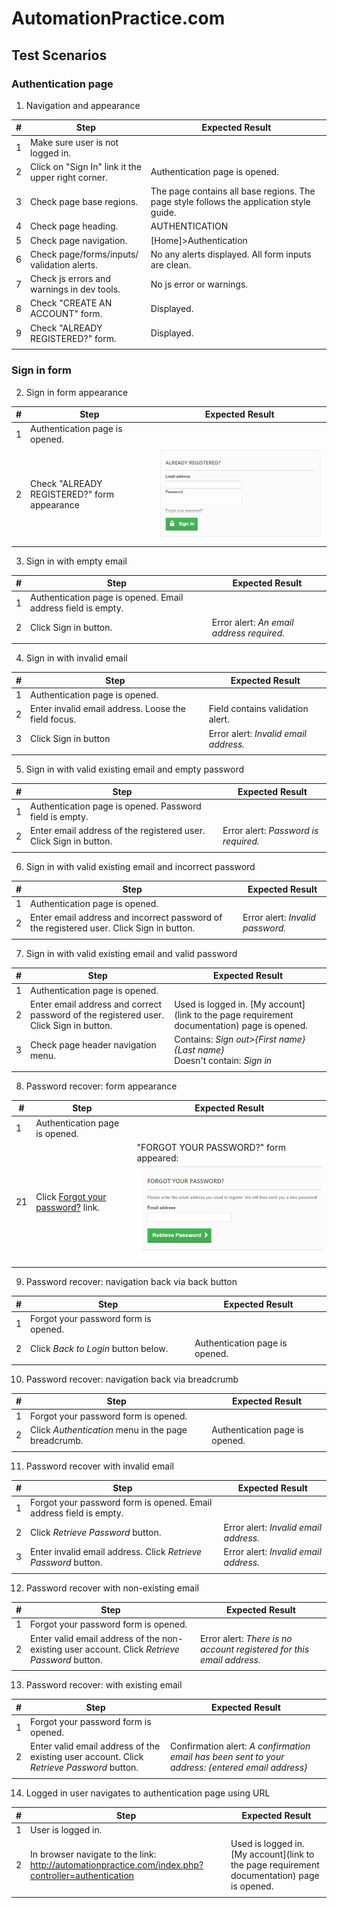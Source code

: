 # AutomationPractice.com

## Test Scenarios

### Authentication page

1. Navigation and appearance

| #    | Step                                               | Expected Result                                              |
| ---- | -------------------------------------------------- | ------------------------------------------------------------ |
| 1    | Make sure user is not logged in.                   |                                                              |
| 2    | Click on "Sign In" link it the upper right corner. | Authentication page is opened.                               |
| 3    | Check page base regions.                           | The page contains all base regions. The page style follows the application style guide. |
| 4    | Check page heading.                                | AUTHENTICATION                                               |
| 5    | Check page navigation.                             | [Home]>Authentication                                        |
| 6    | Check page/forms/inputs/ validation alerts.        | No any alerts displayed. All form inputs are clean.          |
| 7    | Check js errors and warnings in dev tools.         | No js error or warnings.                                     |
| 8    | Check "CREATE AN ACCOUNT" form.                    | Displayed.                                                   |
| 9    | Check "ALREADY REGISTERED?" form.                  | Displayed.                                                   |
|      |                                                    |                                                              |



### Sign in form

2. Sign in form appearance

| #    | Step                                        | Expected Result |
| ---- | ------------------------------------------- | --------------- |
| 1    | Authentication page is opened.              |                 |
| 2    | Check "ALREADY REGISTERED?" form appearance | ![](img/2.PNG)  |
|      |                                             |                 |


3. Sign in with empty email

| #    | Step                                        | Expected Result |
| ---- | ------------------------------------------- | --------------- |
| 1 | Authentication page is opened. Email address field is empty. |                 |
| 2 | Click Sign in button. | Error alert: *An email address required.* |
|      |                                             |                 |


4. Sign in with invalid email

| #    | Step                                        | Expected Result |
| ---- | ------------------------------------------- | --------------- |
| 1 | Authentication page is opened. |                 |
| 2 | Enter invalid email address. Loose the field focus. | Field contains validation alert. |
| 3 | Click Sign in button | Error alert: *Invalid email address.* |
|  |  |  |


5. Sign in with valid existing email and empty password

| #    | Step                                        | Expected Result |
| ---- | ------------------------------------------- | --------------- |
| 1 | Authentication page is opened. Password field is empty. |                 |
| 2 | Enter email address of the registered user. Click Sign in button. | Error alert: *Password is required.* |
|      |                                             |                 |


6. Sign in with valid existing email and incorrect password

| #    | Step                                        | Expected Result |
| ---- | ------------------------------------------- | --------------- |
| 1 | Authentication page is opened. |                 |
| 2 | Enter email address and incorrect password of the registered user. Click Sign in button. | Error alert: *Invalid password.* |
|      |                                             |                 |


7. Sign in with valid existing email and valid password

| #    | Step                                        | Expected Result |
| ---- | ------------------------------------------- | --------------- |
| 1 | Authentication page is opened. |                 |
| 2 | Enter email address and correct password of the registered user. Click Sign in button. | Used is logged in. [My account](link to the page requirement documentation) page is opened. |
| 3 | Check page header navigation menu. | Contains: *Sign out>{First name} {Last name}*<br />Doesn't contain: *Sign in* |
| |  |  |


8. Password recover: form appearance

| #    | Step                                        | Expected Result |
| ---- | ------------------------------------------- | --------------- |
| 1 | Authentication page is opened. |                 |
| 21 | Click [Forgot your password?](http://automationpractice.com/index.php?controller=password) link. | "FORGOT YOUR PASSWORD?" form appeared:<br />![](img/3.png) |
|      |                                             |                 |


9. Password recover: navigation back via back button

| #    | Step                                        | Expected Result |
| ---- | ------------------------------------------- | --------------- |
| 1 | Forgot your password form is opened. |                 |
| 2 | Click *Back to Login* button below. | Authentication page is opened. |
|      |                                             |                 |


10. Password recover: navigation back via breadcrumb


| #    | Step                                        | Expected Result |
| ---- | ------------------------------------------- | --------------- |
| 1 | Forgot your password form is opened. |                 |
| 2 | Click *Authentication* menu in the page breadcrumb. | Authentication page is opened. |
|      |||


11. Password recover with invalid email


| #    | Step                                        | Expected Result |
| ---- | ------------------------------------------- | --------------- |
| 1 | Forgot your password form is opened. Email address field is empty. |                 |
| 2 | Click *Retrieve Password* button. | Error alert: *Invalid email address.* |
| 3 | Enter invalid email address. Click *Retrieve Password* button. | Error alert: *Invalid email address.* |
| |  |  |


12. Password recover with non-existing email

| #    | Step                                        | Expected Result |
| ---- | ------------------------------------------- | --------------- |
| 1 | Forgot your password form is opened. |                 |
| 2 | Enter valid email address of the non-existing user account. Click *Retrieve Password* button. | Error alert: *There is no account registered for this email address.* |
|      |                                             |                 |


13. Password recover: with existing email

| #    | Step                                        | Expected Result |
| ---- | ------------------------------------------- | --------------- |
| 1 | Forgot your password form is opened. |                 |
| 2 | Enter valid email address of the existing user account. Click *Retrieve Password* button. | Confirmation alert: *A confirmation email has been sent to your address: {entered email address}* |
|      |                                             |                 |


14. Logged in user navigates to authentication page using URL

| #    | Step                                        | Expected Result |
| ---- | ------------------------------------------- | --------------- |
| 1 | User is logged in. |                 |
| 2 | In browser navigate to the link: http://automationpractice.com/index.php?controller=authentication | Used is logged in. [My account](link to the page requirement documentation) page is opened. |
|      |                                             |                 |


